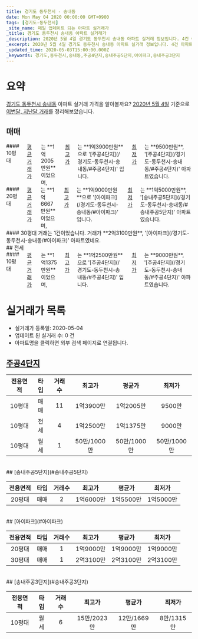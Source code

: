 ```yaml
---
title: 경기도 동두천시 - 송내동
date: Mon May 04 2020 00:00:00 GMT+0900
tags: [경기도-동두천시]
_site_name: 매일 업데이트 되는 아파트 실거래가
_title: 경기도 동두천시 송내동 아파트 실거래가
_description: 2020년 5월 4일 경기도 동두천시 송내동 아파트 실거래 정보입니다. 4건 아파트 정보가 있습니다.
_excerpt: 2020년 5월 4일 경기도 동두천시 송내동 아파트 실거래 정보입니다. 4건 아파트 정보가 있습니다.
_updated_time: 2020-05-03T15:00:00.000Z
_keywords: 경기도,동두천시,송내동,주공4단지,송내주공5단지,아이파크,송내주공3단지
---
```





# 요약
<ins>경기도 동두천시 송내동</ins> 아파트 실거래 가격을 알아볼까요? <ins>2020년 5월 4일</ins> 기준으로 <ins>이번달, 지난달 거래</ins>를 정리해보았습니다.

## 매매
<div class="container">
<div class="six columns" markdown="1">
#### 10평대
<ins>평균 거래가</ins>는 **1억2005만원**이었으며, <ins>최고가</ins>는 **1억3900만원**으로 '[주공4단지](/경기도-동두천시-송내동/#주공4단지)' 입니다. <ins>최저가</ins>는 **9500만원**, '[주공4단지](/경기도-동두천시-송내동/#주공4단지)' 아파트였습니다.
</div>
<div class="six columns" markdown="1">
#### 20평대
<ins>평균 거래가</ins>는 **1억6667만원**이었으며, <ins>최고가</ins>는 **1억9000만원**으로 '[아이파크](/경기도-동두천시-송내동/#아이파크)' 입니다. <ins>최저가</ins>는 **1억5000만원**, '[송내주공5단지](/경기도-동두천시-송내동/#송내주공5단지)' 아파트였습니다.
</div>
</div>
<div class="container">
<div class="twelve columns" markdown="1">
#### 30평대
거래는 1건이었습니다. 거래가 **2억3100만원**, '[아이파크](/경기도-동두천시-송내동/#아이파크)' 아파트였네요.
</div>
</div>
## 전세
<div class="container">
<div class="twelve columns" markdown="1">
#### 10평대
<ins>평균 거래가</ins>는 **1억1375만원**이었으며, <ins>최고가</ins>는 **1억2500만원**으로 '[주공4단지](/경기도-동두천시-송내동/#주공4단지)' 입니다. <ins>최저가</ins>는 **9000만원**, '[주공4단지](/경기도-동두천시-송내동/#주공4단지)' 아파트였습니다.
</div>
</div>



# 실거래가 목록
- 실거래가 등록일: 2020-05-04
- 업데이트 된 실거래 수: 0 건
- 아파트명을 클릭하면 외부 검색 페이지로 연결됩니다.

## [주공4단지](#주공4단지)

|전용면적|타입|거래수|최고가|평균가|최저가|
|:---:|:---:|:---:|:---:|:---:|:---:|
|10평대|<span class="deal-type-1">매매</span>|11|1억3900만|1억2005만|9500만|
|10평대|<span class="deal-type-2">전세</span>|4|1억2500만|1억1375만|9000만|
|10평대|<span class="deal-type-3">월세</span>|1|50만/1000만|50만/1000만|50만/1000만|

<br/>
## [송내주공5단지](#송내주공5단지)

|전용면적|타입|거래수|최고가|평균가|최저가|
|:---:|:---:|:---:|:---:|:---:|:---:|
|20평대|<span class="deal-type-1">매매</span>|2|1억6000만|1억5500만|1억5000만|

<br/>
## [아이파크](#아이파크)

|전용면적|타입|거래수|최고가|평균가|최저가|
|:---:|:---:|:---:|:---:|:---:|:---:|
|20평대|<span class="deal-type-1">매매</span>|1|1억9000만|1억9000만|1억9000만|
|30평대|<span class="deal-type-1">매매</span>|1|2억3100만|2억3100만|2억3100만|

<br/>
## [송내주공3단지](#송내주공3단지)

|전용면적|타입|거래수|최고가|평균가|최저가|
|:---:|:---:|:---:|:---:|:---:|:---:|
|10평대|<span class="deal-type-3">월세</span>|6|15만/2023만|12만/1669만|8만/1315만|

<br/>




